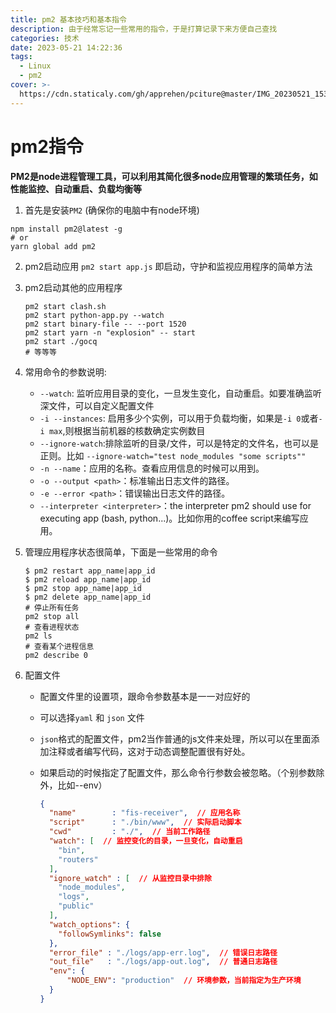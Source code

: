 ```yaml
---
title: pm2 基本技巧和基本指令
description: 由于经常忘记一些常用的指令，于是打算记录下来方便自己查找
categories: 技术
date: 2023-05-21 14:22:36
tags:
  - Linux
  - pm2
cover: >-
  https://cdn.staticaly.com/gh/apprehen/pciture@master/IMG_20230521_153207.5m1csx7jah00.webp
---
```


# pm2指令

**PM2是node进程管理工具，可以利用其简化很多node应用管理的繁琐任务，如性能监控、自动重启、负载均衡等**

1. 首先是安装`PM2` (确保你的电脑中有node环境)

```shell
npm install pm2@latest -g
# or
yarn global add pm2
```

2. pm2启动应用
   `pm2 start app.js` 即启动，守护和监视应用程序的简单方法

3. pm2启动其他的应用程序

   ```shell
   pm2 start clash.sh
   pm2 start python-app.py --watch
   pm2 start binary-file -- --port 1520
   pm2 start yarn -n "explosion" -- start
   pm2 start ./gocq
   # 等等等
   ```

4. 常用命令的参数说明:
   - `--watch`: 监听应用目录的变化，一旦发生变化，自动重启。如要准确监听深文件，可以自定义配置文件
   - `-i --instances`: 启用多少个实例，可以用于负载均衡，如果是`-i 0`或者`-i max`,则根据当前机器的核数确定实例数目
   - `--ignore-watch`:排除监听的目录/文件，可以是特定的文件名，也可以是正则。比如 `--ignore-watch="test node_modules "some scripts""`
   - `-n --name`：应用的名称。查看应用信息的时候可以用到。
   - `-o --output <path>`：标准输出日志文件的路径。
   - `-e --error <path>`：错误输出日志文件的路径。
   - `--interpreter <interpreter>`：the interpreter pm2 should use for executing app (bash, python...)。比如你用的coffee script来编写应用。

5. 管理应用程序状态很简单，下面是一些常用的命令

   ```shell
   $ pm2 restart app_name|app_id
   $ pm2 reload app_name|app_id
   $ pm2 stop app_name|app_id
   $ pm2 delete app_name|app_id
   # 停止所有任务
   pm2 stop all
   # 查看进程状态
   pm2 ls
   # 查看某个进程信息
   pm2 describe 0
   ```

6. 配置文件

   - 配置文件里的设置项，跟命令参数基本是一一对应好的

   - 可以选择`yaml` 和 `json` 文件

   - `json`格式的配置文件，pm2当作普通的js文件来处理，所以可以在里面添加注释或者编写代码，这对于动态调整配置很有好处。

   - 如果启动的时候指定了配置文件，那么命令行参数会被忽略。（个别参数除外，比如--env）

     ```json
     {
       "name"        : "fis-receiver",  // 应用名称
       "script"      : "./bin/www",  // 实际启动脚本
       "cwd"         : "./",  // 当前工作路径
       "watch": [  // 监控变化的目录，一旦变化，自动重启
         "bin",
         "routers"
       ],
       "ignore_watch" : [  // 从监控目录中排除
         "node_modules", 
         "logs",
         "public"
       ],
       "watch_options": {
         "followSymlinks": false
       },
       "error_file" : "./logs/app-err.log",  // 错误日志路径
       "out_file"   : "./logs/app-out.log",  // 普通日志路径
       "env": {
           "NODE_ENV": "production"  // 环境参数，当前指定为生产环境
       }
     }
     ```


